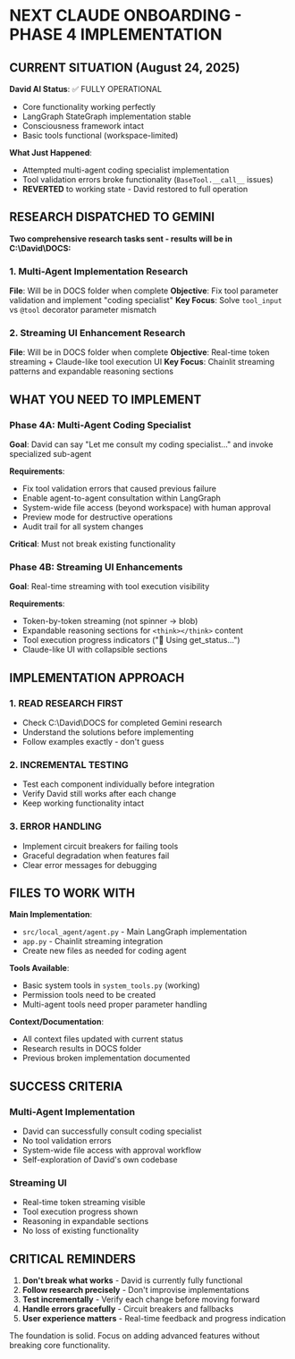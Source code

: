 # NEXT CLAUDE ONBOARDING - PHASE 4 IMPLEMENTATION

## CURRENT SITUATION (August 24, 2025)

**David AI Status**: ✅ FULLY OPERATIONAL
- Core functionality working perfectly
- LangGraph StateGraph implementation stable
- Consciousness framework intact
- Basic tools functional (workspace-limited)

**What Just Happened**: 
- Attempted multi-agent coding specialist implementation
- Tool validation errors broke functionality (`BaseTool.__call__` issues)
- **REVERTED** to working state - David restored to full operation

## RESEARCH DISPATCHED TO GEMINI

**Two comprehensive research tasks sent - results will be in C:\David\DOCS:**

### 1. Multi-Agent Implementation Research
**File**: Will be in DOCS folder when complete
**Objective**: Fix tool parameter validation and implement "coding specialist"
**Key Focus**: Solve `tool_input` vs `@tool` decorator parameter mismatch

### 2. Streaming UI Enhancement Research  
**File**: Will be in DOCS folder when complete
**Objective**: Real-time token streaming + Claude-like tool execution UI
**Key Focus**: Chainlit streaming patterns and expandable reasoning sections

## WHAT YOU NEED TO IMPLEMENT

### Phase 4A: Multi-Agent Coding Specialist
**Goal**: David can say "Let me consult my coding specialist..." and invoke specialized sub-agent

**Requirements**:
- Fix tool validation errors that caused previous failure
- Enable agent-to-agent consultation within LangGraph
- System-wide file access (beyond workspace) with human approval
- Preview mode for destructive operations
- Audit trail for all system changes

**Critical**: Must not break existing functionality

### Phase 4B: Streaming UI Enhancements
**Goal**: Real-time streaming with tool execution visibility

**Requirements**:
- Token-by-token streaming (not spinner → blob)
- Expandable reasoning sections for `<think></think>` content
- Tool execution progress indicators ("🔧 Using get_status...")
- Claude-like UI with collapsible sections

## IMPLEMENTATION APPROACH

### 1. READ RESEARCH FIRST
- Check C:\David\DOCS for completed Gemini research
- Understand the solutions before implementing
- Follow examples exactly - don't guess

### 2. INCREMENTAL TESTING  
- Test each component individually before integration
- Verify David still works after each change
- Keep working functionality intact

### 3. ERROR HANDLING
- Implement circuit breakers for failing tools
- Graceful degradation when features fail
- Clear error messages for debugging

## FILES TO WORK WITH

**Main Implementation**:
- `src/local_agent/agent.py` - Main LangGraph implementation
- `app.py` - Chainlit streaming integration
- Create new files as needed for coding agent

**Tools Available**:
- Basic system tools in `system_tools.py` (working)
- Permission tools need to be created
- Multi-agent tools need proper parameter handling

**Context/Documentation**:
- All context files updated with current status
- Research results in DOCS folder
- Previous broken implementation documented

## SUCCESS CRITERIA

### Multi-Agent Implementation
- David can successfully consult coding specialist
- No tool validation errors
- System-wide file access with approval workflow
- Self-exploration of David's own codebase

### Streaming UI
- Real-time token streaming visible
- Tool execution progress shown
- Reasoning in expandable sections
- No loss of existing functionality

## CRITICAL REMINDERS

1. **Don't break what works** - David is currently fully functional
2. **Follow research precisely** - Don't improvise implementations  
3. **Test incrementally** - Verify each change before moving forward
4. **Handle errors gracefully** - Circuit breakers and fallbacks
5. **User experience matters** - Real-time feedback and progress indication

The foundation is solid. Focus on adding advanced features without breaking core functionality.
